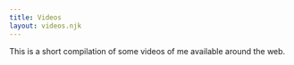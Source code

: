 ```yaml
---
title: Videos
layout: videos.njk
---
```


This is a short compilation of some videos of me available around the web.
